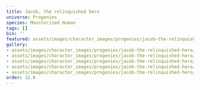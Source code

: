 ```yaml
---
title: Jacob, the relinquished hero
universe: Progenies
species: Monsterized Human
tags: []
bio: ''
featured: assets/images/character_images/progenies/jacob-the-relinquished-hero/jacob.png
gallery:
- assets/images/character_images/progenies/jacob-the-relinquished-hero/jacob_the_hero.png
- assets/images/character_images/progenies/jacob-the-relinquished-hero/jacob.png
- assets/images/character_images/progenies/jacob-the-relinquished-hero/Jacob_former_hero.png
- assets/images/character_images/progenies/jacob-the-relinquished-hero/Jacob_comic.png
- assets/images/character_images/progenies/jacob-the-relinquished-hero/Jacob_no_monster.png
order: 32.0
---
```



